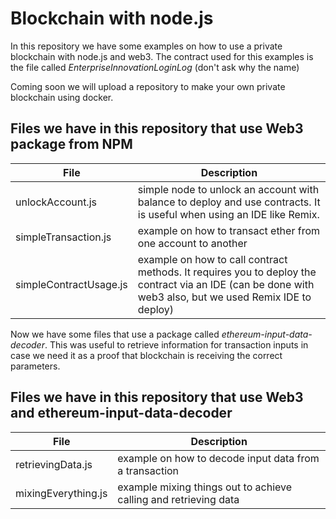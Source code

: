 # Blockchain with node.js

In this repository we have some examples on how to use a private blockchain with node.js and web3. The contract used for this examples is the file called *EnterpriseInnovationLoginLog* (don't ask why the name)

Coming soon we will upload a repository to make your own private blockchain using docker.

## Files we have in this repository that use Web3 package from NPM

File|Description
----|-----------
unlockAccount.js|simple node to unlock an account with balance to deploy and use contracts. It is useful when using an IDE like Remix.
simpleTransaction.js|example on how to transact ether from one account to another
simpleContractUsage.js|example on how to call contract methods. It requires you to deploy the contract via an IDE (can be done with web3 also, but we used Remix IDE to deploy)

Now we have some files that use a package called *ethereum-input-data-decoder*. This was useful to retrieve information for transaction inputs in case we need it as a proof that blockchain is receiving the correct parameters.

## Files we have in this repository that use Web3 and ethereum-input-data-decoder

File|Description
----|-----------
retrievingData.js|example on how to decode input data from a transaction
mixingEverything.js|example mixing things out to achieve calling and retrieving data